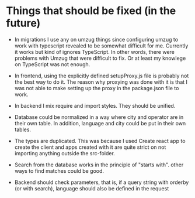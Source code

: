 # Things that should be fixed (in the future)

- In migrations I use any on umzug things since configuring umzug to work with typescript revealed to be somewhat difficult for me. Currently it works but kind of ignores TypeScript. In other words, there were problems with Umzug that were difficult to fix. Or at least my knowlege on TypeScript was not enough.

- In frontend, using the explicitly defined setupProxy.js file is probably not the best way to do it. The reason why proxying was done with it is that I was not able to make setting up the proxy in the package.json file to work.

- In backend I mix require and import styles. They should be unified.

- Database could be normalized in a way where city and operator are in their own table. In addition, language and city could be put in their own tables.

- The types are duplicated. This was because I used Create react app to create the client and apps created with it are quite strict on not importing anything outside the src-folder.

- Search from the database works in the principle of "starts with". other ways to find matches could be good.

- Backend should check parameters, that is, if a query string with orderby (or with search), language should also be defined in the request
